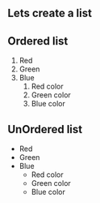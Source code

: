 ## Lets create a list

## Ordered list

1. Red
2. Green
3. Blue
   1. Red color
   2. Green color
   3. Blue color
   
## UnOrdered list

* Red 
* Green
* Blue
  * Red color
  * Green color
  * Blue color
